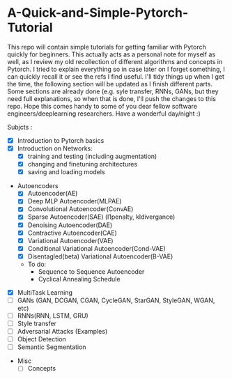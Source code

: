 # A-Quick-and-Simple-Pytorch-Tutorial
This repo will contain simple tutorials for getting familiar with Pytorch quickly for beginners. 
This actually acts as a personal note for myself as well, as I review my old recollection of different algorithms and concepts
in Pytorch. I tried to explain everything so in case later on I forget something, I can quickly recall it or see  the refs I 
find useful. 
I'll tidy things up when I get the time, the following section will be updated as I finish different parts. 
Some sections are already done (e.g. syle transfer, RNNs, GANs, but they need full explanations, so when that is done, I'll push the changes to this repo. 
Hope this comes handy to some of you dear fellow software engineers/deeplearning researchers. 
Have a wonderful day/night :)

Subjcts : 
- [x] Introduction to Pytorch basics
- [x] Introduction on Networks:
  - [x] training and testing (including augmentation)
  - [x] changing and finetuning architectures
  - [x] saving and loading models
- Autoencoders
  - [x] Autoencoder(AE)
  - [x] Deep MLP Autoencoder(MLPAE)
  - [x] Convolutional Autoencoder(ConvAE)
  - [x] Sparse Autoencoder(SAE) (l1penalty, kldivergance)
  - [x] Denoising Autoencoder(DAE)
  - [x] Contractive Autoencoder(CAE)
  - [x] Variational Autoencoder(VAE)
  - [x] Conditional Variational Autoencoder(Cond-VAE)
  - [x] Disentagled(beta) Variational Autoencoder(B-VAE)
  - To do: 
    - Sequence to Sequence Autoencoder
    - Cyclical Annealing Schedule 
- [x] MultiTask Learning 
- [ ] GANs (GAN, DCGAN, CGAN, CycleGAN, StarGAN, StyleGAN, WGAN, etc) 
- [ ] RNNs(RNN, LSTM, GRU)
- [ ] Style transfer 
- [ ] Adversarial Attacks (Examples)
- [ ] Object Detection 
- [ ] Semantic Segmentation 
- Misc
  - [ ] Concepts
